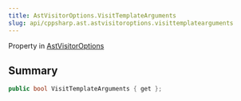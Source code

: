```yaml
---
title: AstVisitorOptions.VisitTemplateArguments
slug: api/cppsharp.ast.astvisitoroptions.visittemplatearguments
---
```

Property in [AstVisitorOptions](/api/cppsharp/ast/astvisitoroptions)

## Summary



```csharp
public bool VisitTemplateArguments { get };
```

